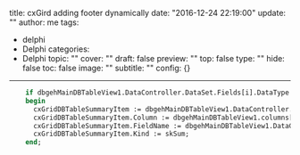 title: cxGird adding footer dynamically
date: "2016-12-24 22:19:00"
update: ""
author: me
tags:
- delphi
- Delphi
categories:
- Delphi
topic: ""
cover: ""
draft: false
preview: ""
top: false
type: ""
hide: false
toc: false
image: ""
subtitle: ""
config: {}


---



```pascal
    if dbgehMainDBTableView1.DataController.DataSet.Fields[i].DataType = ftFloat then
    begin
      cxGridDBTableSummaryItem := dbgehMainDBTableView1.DataController.Summary.FooterSummaryItems.Add as TcxGridDBTableSummaryItem;
      cxGridDBTableSummaryItem.Column := dbgehMainDBTableView1.columns[i];
      cxGridDBTableSummaryItem.FieldName := dbgehMainDBTableView1.DataController.DataSet.Fields[i].DisplayName;
      cxGridDBTableSummaryItem.Kind := skSum;
    end;
```

